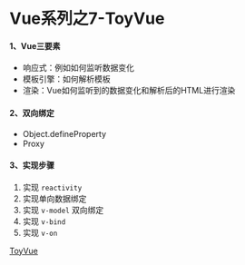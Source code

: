 # Vue系列之7-ToyVue

#### 1、Vue三要素
- 响应式：例如如何监听数据变化
- 模板引擎：如何解析模板
- 渲染：Vue如何监听到的数据变化和解析后的HTML进行渲染

#### 2、双向绑定
- Object.defineProperty
- Proxy

#### 3、实现步骤
1. 实现 `reactivity`
2. 实现单向数据绑定
3. 实现 `v-model` 双向绑定
4. 实现 `v-bind`
5. 实现 `v-on`

[ToyVue](https://codepen.io/RealAaron/project/editor/DaVkbP)